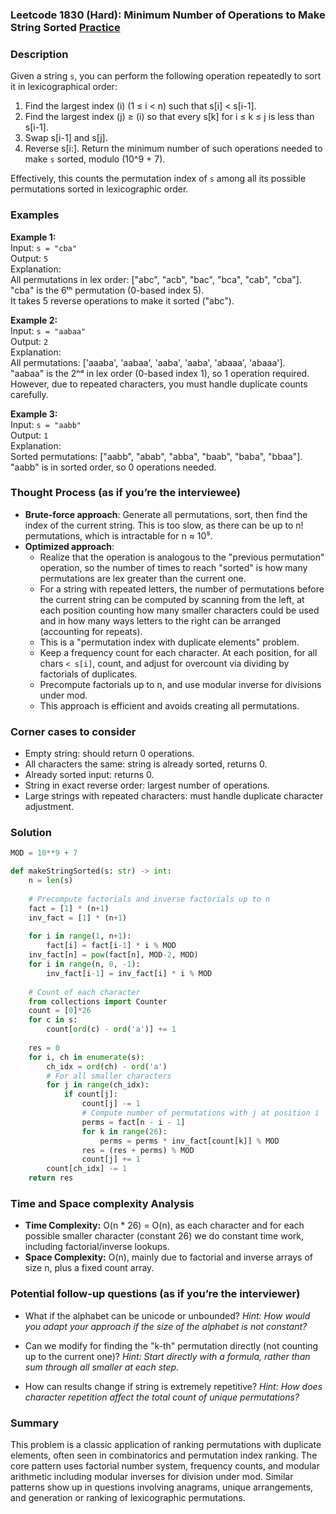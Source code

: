 ### Leetcode 1830 (Hard): Minimum Number of Operations to Make String Sorted [Practice](https://leetcode.com/problems/minimum-number-of-operations-to-make-string-sorted)

### Description  
Given a string `s`, you can perform the following operation repeatedly to sort it in lexicographical order:
1. Find the largest index \(i\) (1 ≤ i < n) such that s[i] < s[i-1].
2. Find the largest index \(j\) ≥ \(i\) so that every s[k] for i ≤ k ≤ j is less than s[i-1].
3. Swap s[i-1] and s[j].
4. Reverse s[i:].
Return the minimum number of such operations needed to make `s` sorted, modulo \(10^9 + 7\).

Effectively, this counts the permutation index of `s` among all its possible permutations sorted in lexicographic order.

### Examples  

**Example 1:**  
Input: `s = "cba"`  
Output: `5`  
Explanation:  
All permutations in lex order: ["abc", "acb", "bac", "bca", "cab", "cba"].   
"cba" is the 6ᵗʰ permutation (0-based index 5).  
It takes 5 reverse operations to make it sorted ("abc").

**Example 2:**  
Input: `s = "aabaa"`  
Output: `2`  
Explanation:  
All permutations: ['aaaba', 'aabaa', 'aaba', 'aaba', 'abaaa', 'abaaa'].   
"aabaa" is the 2ⁿᵈ in lex order (0-based index 1), so 1 operation required. 
However, due to repeated characters, you must handle duplicate counts carefully.  

**Example 3:**  
Input: `s = "aabb"`  
Output: `1`  
Explanation:  
Sorted permutations: ["aabb", "abab", "abba", "baab", "baba", "bbaa"].  
"aabb" is in sorted order, so 0 operations needed.

### Thought Process (as if you’re the interviewee)  
- **Brute-force approach**: Generate all permutations, sort, then find the index of the current string. This is too slow, as there can be up to n! permutations, which is intractable for n ≈ 10⁵.
- **Optimized approach**:  
  - Realize that the operation is analogous to the "previous permutation" operation, so the number of times to reach "sorted" is how many permutations are lex greater than the current one.
  - For a string with repeated letters, the number of permutations before the current string can be computed by scanning from the left, at each position counting how many smaller characters could be used and in how many ways letters to the right can be arranged (accounting for repeats).
  - This is a "permutation index with duplicate elements" problem.
  - Keep a frequency count for each character. At each position, for all chars `< s[i]`, count, and adjust for overcount via dividing by factorials of duplicates.
  - Precompute factorials up to n, and use modular inverse for divisions under mod.
  - This approach is efficient and avoids creating all permutations.

### Corner cases to consider  
- Empty string: should return 0 operations.
- All characters the same: string is already sorted, returns 0.
- Already sorted input: returns 0.
- String in exact reverse order: largest number of operations.
- Large strings with repeated characters: must handle duplicate character adjustment.

### Solution

```python
MOD = 10**9 + 7

def makeStringSorted(s: str) -> int:
    n = len(s)
    
    # Precompute factorials and inverse factorials up to n
    fact = [1] * (n+1)
    inv_fact = [1] * (n+1)
    
    for i in range(1, n+1):
        fact[i] = fact[i-1] * i % MOD
    inv_fact[n] = pow(fact[n], MOD-2, MOD)
    for i in range(n, 0, -1):
        inv_fact[i-1] = inv_fact[i] * i % MOD
    
    # Count of each character
    from collections import Counter
    count = [0]*26
    for c in s:
        count[ord(c) - ord('a')] += 1
    
    res = 0
    for i, ch in enumerate(s):
        ch_idx = ord(ch) - ord('a')
        # For all smaller characters
        for j in range(ch_idx):
            if count[j]:
                count[j] -= 1
                # Compute number of permutations with j at position i
                perms = fact[n - i - 1]
                for k in range(26):
                    perms = perms * inv_fact[count[k]] % MOD
                res = (res + perms) % MOD
                count[j] += 1
        count[ch_idx] -= 1
    return res
```

### Time and Space complexity Analysis  

- **Time Complexity:** O(n \* 26) = O(n), as each character and for each possible smaller character (constant 26) we do constant time work, including factorial/inverse lookups.
- **Space Complexity:** O(n), mainly due to factorial and inverse arrays of size n, plus a fixed count array.

### Potential follow-up questions (as if you’re the interviewer)  

- What if the alphabet can be unicode or unbounded?
  *Hint: How would you adapt your approach if the size of the alphabet is not constant?*

- Can we modify for finding the "k-th" permutation directly (not counting up to the current one)?
  *Hint: Start directly with a formula, rather than sum through all smaller at each step.*

- How can results change if string is extremely repetitive?
  *Hint: How does character repetition affect the total count of unique permutations?*


### Summary
This problem is a classic application of ranking permutations with duplicate elements, often seen in combinatorics and permutation index ranking. The core pattern uses factorial number system, frequency counts, and modular arithmetic including modular inverses for division under mod. Similar patterns show up in questions involving anagrams, unique arrangements, and generation or ranking of lexicographic permutations.